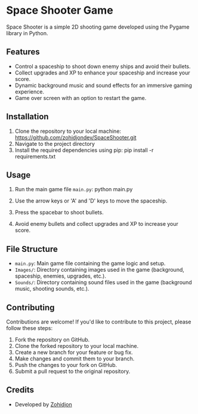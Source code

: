# Space Shooter Game

Space Shooter is a simple 2D shooting game developed using the Pygame library in Python.

## Features
- Control a spaceship to shoot down enemy ships and avoid their bullets.
- Collect upgrades and XP to enhance your spaceship and increase your score.
- Dynamic background music and sound effects for an immersive gaming experience.
- Game over screen with an option to restart the game.

## Installation
1. Clone the repository to your local machine: https://github.com/zohidjondev/SpaceShooter.git
2. Navigate to the project directory
3. Install the required dependencies using pip: pip install -r requirements.txt

## Usage
1. Run the main game file `main.py`: python main.py

2. Use the arrow keys or 'A' and 'D' keys to move the spaceship.
3. Press the spacebar to shoot bullets.
4. Avoid enemy bullets and collect upgrades and XP to increase your score.

## File Structure
- `main.py`: Main game file containing the game logic and setup.
- `Images/`: Directory containing images used in the game (background, spaceship, enemies, upgrades, etc.).
- `Sounds/`: Directory containing sound files used in the game (background music, shooting sounds, etc.).

## Contributing
Contributions are welcome! If you'd like to contribute to this project, please follow these steps:
1. Fork the repository on GitHub.
2. Clone the forked repository to your local machine.
3. Create a new branch for your feature or bug fix.
4. Make changes and commit them to your branch.
5. Push the changes to your fork on GitHub.
6. Submit a pull request to the original repository.

## Credits
- Developed by [Zohidjon](https://github.com/zohidjondev)
